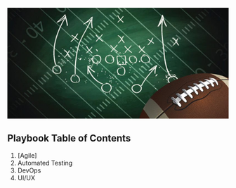 ![Agile Playbook](Playbook-FP-800x400.jpg)
## Playbook Table of Contents

1. [Agile]
2. Automated Testing
3. DevOps
4. UI/UX
